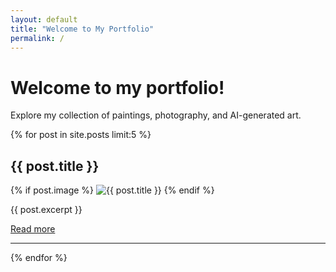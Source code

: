 ```yaml
---
layout: default
title: "Welcome to My Portfolio"
permalink: /
---
```


# Welcome to my portfolio!
Explore my collection of paintings, photography, and AI-generated art.

{% for post in site.posts limit:5 %}
  <h2>{{ post.title }}</h2>
  {% if post.image %}
    <img src="{{ post.image | relative_url }}" alt="{{ post.title }}" style="max-width: 100%; height: auto;">
  {% endif %}
  <p>{{ post.excerpt }}</p>
  <a href="{{ post.url | relative_url }}">Read more</a>
  <hr>
{% endfor %}


